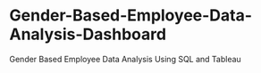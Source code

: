 # Gender-Based-Employee-Data-Analysis-Dashboard
Gender Based Employee Data Analysis Using SQL and Tableau

